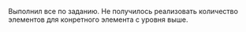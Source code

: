 Выполнил все по заданию.
Не получилось реализовать количество элементов для конретного элемента с уровня выше.
